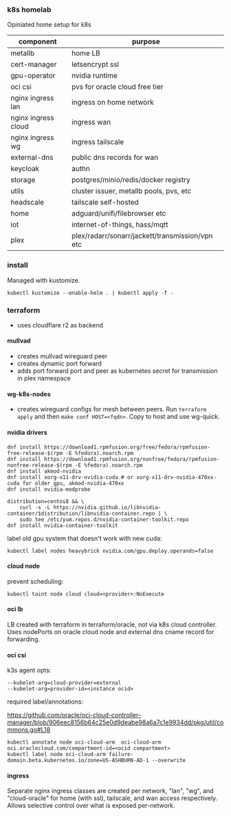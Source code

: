 ### k8s homelab

Opiniated home setup for k8s

| component             | purpose                                               |
|---                    |---                                                    |
| metallb               | home LB                                               |
| cert-manager          | letsencrypt ssl                                       |
| gpu-operator          | nvidia runtime                                        |
| oci csi               | pvs for oracle cloud free tier                        |
| nginx ingress lan     | ingress on home network                               |
| nginx ingress cloud   | ingress wan                                           |
| nginx ingress wg      | ingress tailscale                                     |
| external-dns          | public dns records for wan                            |
| keycloak              | authn                                                 |
| storage               | postgres/minio/redis/docker registry                  |
| utils                 | cluster issuer, metallb pools, pvs, etc               |
| headscale             | tailscale self-hosted                                 |
| home                  | adguard/unifi/filebrowser etc                         |
| iot                   | internet-of-things, hass/mqtt                         |
| plex                  | plex/radarr/sonarr/jackett/transmission/vpn etc       |

### install

Managed with kustomize.

`kubectl kustomize --enable-helm . | kubectl apply -f -`

### terraform

* uses cloudflare r2 as backend

#### mullvad

* creates mullvad wireguard peer
* creates dynamic port forward
* adds port forward port and peer as kubernetes secret for transmission in plex
  namespace

#### wg-k8s-nodes

* creates wireguard configs for mesh between peers.
Run `terraform apply` and then `make conf HOST=<fqdn>`. Copy to host and use
wg-quick.

#### nvidia drivers

```
dnf install https://download1.rpmfusion.org/free/fedora/rpmfusion-free-release-$(rpm -E %fedora).noarch.rpm
dnf install https://download1.rpmfusion.org/nonfree/fedora/rpmfusion-nonfree-release-$(rpm -E %fedora).noarch.rpm
dnf install akmod-nvidia
dnf install xorg-x11-drv-nvidia-cuda # or xorg-x11-drv-nvidia-470xx-cuda for older gpu, akmod-nvidia-470xx
dnf install nvidia-modprobe

distribution=centos8 && \
    curl -s -L https://nvidia.github.io/libnvidia-container/$distribution/libnvidia-container.repo | \
    sudo tee /etc/yum.repos.d/nvidia-container-toolkit.repo
dnf install nvidia-container-toolkit
```

label old gpu system that doesn't work with new cuda:

```
kubectl label nodes heavybrick nvidia.com/gpu.deploy.operands=false
```

#### cloud node

prevent scheduling:

```
kubectl taint node cloud cloud=<provider>:NoExecute
```

#### oci lb

LB created with terraform in terraform/oracle, not via k8s cloud controller.
Uses nodePorts on oracle cloud node and external dns cname record for
forwarding.

#### oci csi

k3s agent opts:
```
--kubelet-arg=cloud-provider=external
--kubelet-arg=provider-id=<instance ocid>
```

required label/annotations:

https://github.com/oracle/oci-cloud-controller-manager/blob/906eec8156b64c25e0d9deabe98a6a7c1e9934dd/pkg/util/commons.go#L18

```
kubectl annotate node oci-cloud-arm  oci-cloud-arm oci.oraclecloud.com/compartment-id=<ocid compartment>
kubectl label node oci-cloud-arm failure-domain.beta.kubernetes.io/zone=US-ASHBURN-AD-1 --overwrite
```

#### ingress

Separate nginx ingress classes are created per network, "lan", "wg", and
"cloud-oracle" for home (with ssl), tailscale, and wan access respectively. Allows
selective control over what is exposed per-network.
